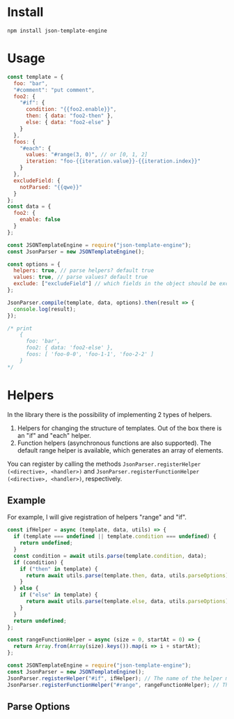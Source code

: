 # Install

`npm install json-template-engine`

# Usage

```javascript
const template = {
  foo: "bar",
  "#comment": "put comment",
  foo2: {
    "#if": {
      condition: "{{foo2.enable}}",
      then: { data: "foo2-then" },
      else: { data: "foo2-else" }
    }
  },
  foos: {
    "#each": {
      values: "#range(3, 0)", // or [0, 1, 2]
      iteration: "foo-{{iteration.value}}-{{iteration.index}}"
    }
  },
  excludeField: {
    notParsed: "{{qwe}}"
  }
};
const data = {
  foo2: {
    enable: false
  }
};

const JSONTemplateEngine = require("json-template-engine");
const JsonParser = new JSONTemplateEngine();

const options = {
  helpers: true, // parse helpers? default true
  values: true, // parse values? default true
  exclude: ["excludeField"] // which fields in the object should be excluded (fields will not be parsed), default []
};

JsonParser.compile(template, data, options).then(result => {
  console.log(result);
});

/* print
    {
      foo: 'bar',
      foo2: { data: 'foo2-else' },
      foos: [ 'foo-0-0', 'foo-1-1', 'foo-2-2' ]
    }
*/
```

# Helpers

In the library there is the possibility of implementing 2 types of helpers.

1. Helpers for changing the structure of templates. Out of the box there is an "if" and "each" helper.
2. Function helpers (asynchronous functions are also supported). The default range helper is available, which generates an array of elements.

You can register by calling the methods
`JsonParser.registerHelper (<directive>, <handler>)` and `JsonParser.registerFunctionHelper (<directive>, <handler>)`, respectively.

## Example

For example, I will give registration of helpers "range" and "if".

```javascript
const ifHelper = async (template, data, utils) => {
  if (template === undefined || template.condition === undefined) {
    return undefined;
  }
  const condition = await utils.parse(template.condition, data);
  if (condition) {
    if ("then" in template) {
      return await utils.parse(template.then, data, utils.parseOptions);
    }
  } else {
    if ("else" in template) {
      return await utils.parse(template.else, data, utils.parseOptions);
    }
  }
  return undefined;
};

const rangeFunctionHelper = async (size = 0, startAt = 0) => {
  return Array.from(Array(size).keys()).map(i => i + startAt);
};

const JSONTemplateEngine = require("json-template-engine");
const JsonParser = new JSONTemplateEngine();
JsonParser.registerHelper("#if", ifHelper); // The name of the helper must begin with the symbol "#".
JsonParser.registerFunctionHelper("#range", rangeFunctionHelper); // The name of the helper must begin with the symbol "#".
```

## Parse Options

